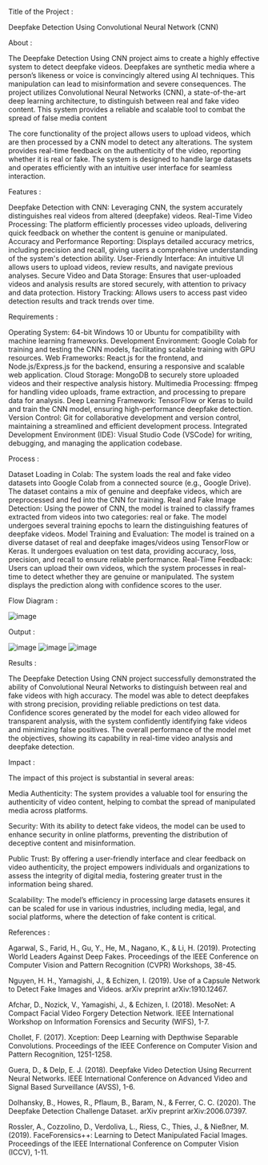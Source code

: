 Title of the Project :

Deepfake Detection Using Convolutional Neural Network (CNN)

About :

The Deepfake Detection Using CNN project aims to create a highly effective system to detect deepfake videos. Deepfakes are synthetic media where a person’s likeness or voice is convincingly altered using AI techniques. This manipulation can lead to misinformation and severe consequences. The project utilizes Convolutional Neural Networks (CNN), a state-of-the-art deep learning architecture, to distinguish between real and fake video content. This system provides a reliable and scalable tool to combat the spread of false media content

The core functionality of the project allows users to upload videos, which are then processed by a CNN model to detect any alterations. The system provides real-time feedback on the authenticity of the video, reporting whether it is real or fake. The system is designed to handle large datasets and operates efficiently with an intuitive user interface for seamless interaction.

Features :

Deepfake Detection with CNN: Leveraging CNN, the system accurately distinguishes real videos from altered (deepfake) videos.
Real-Time Video Processing: The platform efficiently processes video uploads, delivering quick feedback on whether the content is genuine or manipulated.
Accuracy and Performance Reporting: Displays detailed accuracy metrics, including precision and recall, giving users a comprehensive understanding of the system's detection ability.
User-Friendly Interface: An intuitive UI allows users to upload videos, review results, and navigate previous analyses.
Secure Video and Data Storage: Ensures that user-uploaded videos and analysis results are stored securely, with attention to privacy and data protection.
History Tracking: Allows users to access past video detection results and track trends over time.

Requirements :

Operating System: 64-bit Windows 10 or Ubuntu for compatibility with machine learning frameworks.
Development Environment: Google Colab for training and testing the CNN models, facilitating scalable training with GPU resources.
Web Frameworks: React.js for the frontend, and Node.js/Express.js for the backend, ensuring a responsive and scalable web application.
Cloud Storage: MongoDB to securely store uploaded videos and their respective analysis history.
Multimedia Processing: ffmpeg for handling video uploads, frame extraction, and processing to prepare data for analysis.
Deep Learning Framework: TensorFlow or Keras to build and train the CNN model, ensuring high-performance deepfake detection.
Version Control: Git for collaborative development and version control, maintaining a streamlined and efficient development process.
Integrated Development Environment (IDE): Visual Studio Code (VSCode) for writing, debugging, and managing the application codebase.

Process :

Dataset Loading in Colab: The system loads the real and fake video datasets into Google Colab from a connected source (e.g., Google Drive). The dataset contains a mix of genuine and deepfake videos, which are preprocessed and fed into the CNN for training.
Real and Fake Image Detection: Using the power of CNN, the model is trained to classify frames extracted from videos into two categories: real or fake. The model undergoes several training epochs to learn the distinguishing features of deepfake videos.
Model Training and Evaluation: The model is trained on a diverse dataset of real and deepfake images/videos using TensorFlow or Keras. It undergoes evaluation on test data, providing accuracy, loss, precision, and recall to ensure reliable performance.
Real-Time Feedback: Users can upload their own videos, which the system processes in real-time to detect whether they are genuine or manipulated. The system displays the prediction along with confidence scores to the user.

Flow Diagram :

![image](https://github.com/user-attachments/assets/31a1d593-b3d8-4e16-af20-72166c40dbc9)

Output :


![image](https://github.com/user-attachments/assets/e047d7c1-ea57-427e-9858-c809a8d6169a)
![image](https://github.com/user-attachments/assets/87ba8f4a-7ad9-4cce-84a3-a111f2257106)
![image](https://github.com/user-attachments/assets/64e204a5-2789-480e-b669-3414e3e075c1)

Results :

The Deepfake Detection Using CNN project successfully demonstrated the ability of Convolutional Neural Networks to distinguish between real and fake videos with high accuracy. The model was able to detect deepfakes with strong precision, providing reliable predictions on test data. Confidence scores generated by the model for each video allowed for transparent analysis, with the system confidently identifying fake videos and minimizing false positives. The overall performance of the model met the objectives, showing its capability in real-time video analysis and deepfake detection.

Impact :

The impact of this project is substantial in several areas:

Media Authenticity: The system provides a valuable tool for ensuring the authenticity of video content, helping to combat the spread of manipulated media across platforms.

Security: With its ability to detect fake videos, the model can be used to enhance security in online platforms, preventing the distribution of deceptive content and misinformation.

Public Trust: By offering a user-friendly interface and clear feedback on video authenticity, the project empowers individuals and organizations to assess the integrity of digital media, fostering greater trust in the information being shared.

Scalability: The model’s efficiency in processing large datasets ensures it can be scaled for use in various industries, including media, legal, and social platforms, where the detection of fake content is critical.

References :


Agarwal, S., Farid, H., Gu, Y., He, M., Nagano, K., & Li, H. (2019). Protecting World Leaders Against Deep Fakes. Proceedings of the IEEE Conference on Computer Vision and Pattern Recognition (CVPR) Workshops, 38-45.

Nguyen, H. H., Yamagishi, J., & Echizen, I. (2019). Use of a Capsule Network to Detect Fake Images and Videos. arXiv preprint arXiv:1910.12467.

Afchar, D., Nozick, V., Yamagishi, J., & Echizen, I. (2018). MesoNet: A Compact Facial Video Forgery Detection Network. IEEE International Workshop on Information Forensics and Security (WIFS), 1-7.

Chollet, F. (2017). Xception: Deep Learning with Depthwise Separable Convolutions. Proceedings of the IEEE Conference on Computer Vision and Pattern Recognition, 1251-1258.

Guera, D., & Delp, E. J. (2018). Deepfake Video Detection Using Recurrent Neural Networks. IEEE International Conference on Advanced Video and Signal Based Surveillance (AVSS), 1-6.

Dolhansky, B., Howes, R., Pflaum, B., Baram, N., & Ferrer, C. C. (2020). The Deepfake Detection Challenge Dataset. arXiv preprint arXiv:2006.07397.

Rossler, A., Cozzolino, D., Verdoliva, L., Riess, C., Thies, J., & Nießner, M. (2019). FaceForensics++: Learning to Detect Manipulated Facial Images. Proceedings of the IEEE International Conference on Computer Vision (ICCV), 1-11.






